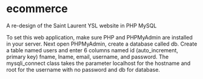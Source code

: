 # ecommerce
A re-design of the Saint Laurent YSL website in PHP MySQL

To set this web application, make sure PHP and PHPMyAdmin are installed in your server.
Next open PHPMyAdmin, create a database called db. Create a table named users and enter 6 columns named id (auto_increment, primary key) fname, lname, email, username, and password.
The mysqli_connect class takes the parameter localhost for the hostname and root for the username with no password and db for database.
